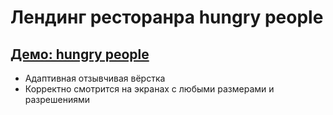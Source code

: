 # Лендинг ресторанра hungry people

## [Демо: hungry people](https://kulich1708.github.io/restaurant-hungry-people)

+ Адаптивная отзывчивая вёрстка
+ Корректно смотрится на экранах с любыми размерами и разрешениями
